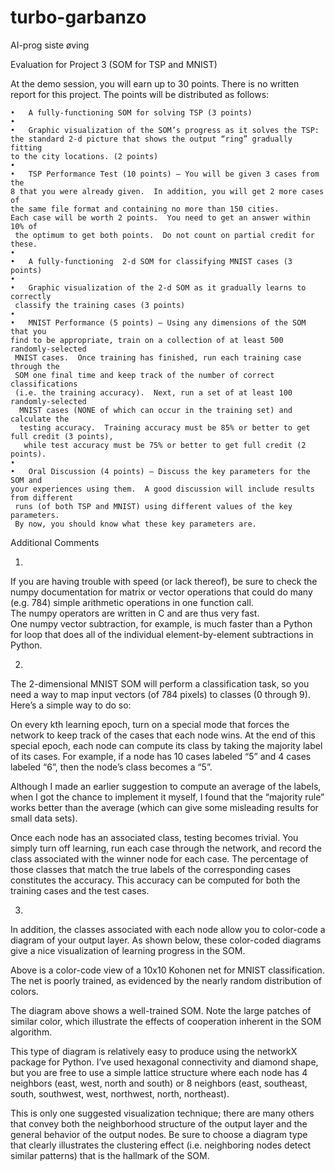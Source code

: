 # turbo-garbanzo
AI-prog siste øving

Evaluation for  Project 3  (SOM for TSP and MNIST)

At the demo session, you will earn up to 30 points.  There is no written report for this project.  The points will be distributed as follows:

	•	A fully-functioning SOM for solving TSP (3 points)
	•	
	•	Graphic visualization of the SOM’s progress as it solves the TSP: 
	the standard 2-d picture that shows the output “ring” gradually fitting 
	to the city locations. (2 points)
	•	
	•	TSP Performance Test (10 points) – You will be given 3 cases from the 
	8 that you were already given.  In addition, you will get 2 more cases of 
	the same file format and containing no more than 150 cities.  
	Each case will be worth 2 points.  You need to get an answer within 10% of
	 the optimum to get both points.  Do not count on partial credit for these.
	•	
	•	A fully-functioning  2-d SOM for classifying MNIST cases (3 points)
	•	
	•	Graphic visualization of the 2-d SOM as it gradually learns to correctly
	 classify the training cases (3 points)
	•	
	•	MNIST Performance (5 points) – Using any dimensions of the SOM that you 
	find to be appropriate, train on a collection of at least 500 randomly-selected
	 MNIST cases.  Once training has finished, run each training case through the 
	 SOM one final time and keep track of the number of correct classifications 
	 (i.e. the training accuracy).  Next, run a set of at least 100 randomly-selected
	  MNIST cases (NONE of which can occur in the training set) and calculate the 
	  testing accuracy.  Training accuracy must be 85% or better to get full credit (3 points),
	   while test accuracy must be 75% or better to get full credit (2 points).
	•	
	•	Oral Discussion (4 points) – Discuss the key parameters for the SOM and 
	your experiences using them.  A good discussion will include results from different
	 runs (of both TSP and MNIST) using different values of the key parameters.  
	 By now, you should know what these key parameters are.


Additional Comments

1)
 If you are having trouble with speed (or lack thereof), be sure to check the numpy 
 documentation for matrix or vector operations that could do many (e.g. 784) 
 simple arithmetic operations in one function call.  
 The numpy operators are written in C and are thus very fast.  
 One numpy vector subtraction, for example, is much faster than a Python for loop
  that does all of the individual element-by-element subtractions in Python.

2) 

The 2-dimensional MNIST SOM will perform a classification task, so you need a way to map input vectors (of 784 pixels) to classes (0 through 9).  Here’s a simple way to do so:

On every kth learning epoch, turn on a special mode that forces the network to keep track of the cases that each node wins.  At the end of this special epoch, each node can compute its class by taking the majority label of its cases.  For example, if a node has 10 cases labeled “5” and 4 cases labeled “6”, then the node’s class becomes a “5”.

Although I made an earlier suggestion to compute an average of the labels, when I got the chance to implement it myself, I found that the “majority rule” works better than the average (which can give some misleading results for small data sets).  

Once each node has an associated class, testing becomes trivial.  You simply turn off learning, run each case through the network, and record the class associated with the winner node for each case.  The percentage of those classes that match the true labels of the corresponding cases constitutes the accuracy.  This accuracy can be computed for both the training cases and the test cases.

3)

In addition, the classes associated with each node allow you to color-code a diagram of your output layer.  As shown below, these color-coded diagrams give a nice visualization of learning progress in the SOM.


Above is a color-code view of a 10x10 Kohonen net for MNIST classification.  The net is poorly trained, as evidenced by the nearly random distribution of colors.


The diagram above shows a well-trained SOM.  Note the large patches of similar color, which illustrate the effects of cooperation inherent in the SOM algorithm.

This type of diagram is relatively easy to produce using the networkX package for Python.  I’ve used hexagonal connectivity and diamond shape, but you are free to use a simple lattice structure where each node has 4 neighbors (east, west, north and south) or 8 neighbors (east, southeast, south, southwest, west, northwest, north, northeast). 

 This is only one suggested visualization technique; there are many others that convey both the neighborhood structure of the output layer and the general behavior of the output nodes.  Be sure to choose a diagram type that clearly illustrates the clustering effect (i.e. neighboring nodes detect similar patterns) that is the hallmark of the SOM.
